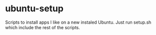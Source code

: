 # ubuntu-setup
Scripts to install apps I like on a new instaled Ubuntu. Just run setup.sh which include the rest of the scripts.
